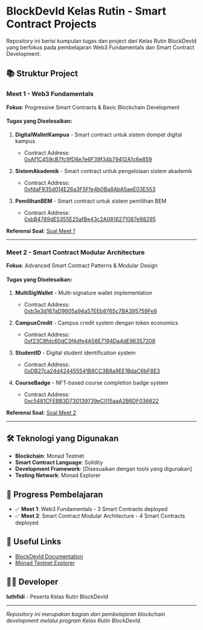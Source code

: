 # BlockDevId Kelas Rutin - Smart Contract Projects

Repository ini berisi kumpulan tugas dan project dari Kelas Rutin BlockDevId yang berfokus pada pembelajaran Web3 Fundamentals dan Smart Contract Development.

## 📚 Struktur Project

### Meet 1 - Web3 Fundamentals
**Fokus**: Progressive Smart Contracts & Basic Blockchain Development

#### Tugas yang Diselesaikan:
1. **DigitalWalletKampus** - Smart contract untuk sistem dompet digital kampus
   - Contract Address: [0xAf1C459cB7fc9fD6e7e6F39f34b79412A1c6e859](https://testnet.monadexplorer.com/address/0xAf1C459cB7fc9fD6e7e6F39f34b79412A1c6e859?tab=Contract)

2. **SistemAkademik** - Smart contract untuk pengelolaan sistem akademik
   - Contract Address: [0xfdaF935d014E26a3F5Ffe4b0Ba8AbA5aeE03E553](https://testnet.monadexplorer.com/address/0xfdaF935d014E26a3F5Ffe4b0Ba8AbA5aeE03E553?tab=Contract)

3. **PemilihanBEM** - Smart contract untuk sistem pemilihan BEM
   - Contract Address: [0xbB4789dE5355E25afBe43c2A0816271087e98295](https://testnet.monadexplorer.com/address/0xbB4789dE5355E25afBe43c2A0816271087e98295?tab=Contract)

**Referensi Soal**: [Soal Meet 1](https://docs.ethjkt.com/docs/Tutorial/Kelas-Rutin-BlockDevId/Sesi-1-Web3-Fundamentals/sesi-1#tantangan-kedua-progressive-smart-contracts-1430---1600)

---

### Meet 2 - Smart Contract Modular Architecture
**Fokus**: Advanced Smart Contract Patterns & Modular Design

#### Tugas yang Diselesaikan:
1. **MultiSigWallet** - Multi-signature wallet implementation
   - Contract Address: [0xb3e3d167aD9605a94a57EEb8765c7BA395759Fe8](https://testnet.monadexplorer.com/address/0xb3e3d167aD9605a94a57EEb8765c7BA395759Fe8?tab=Contract)

2. **CampusCredit** - Campus credit system dengan token economics
   - Contract Address: [0xf23C8fdc60dC3f4dfe4A58E7194Da4dE96357208](https://testnet.monadexplorer.com/address/0xf23C8fdc60dC3f4dfe4A58E7194Da4dE96357208?tab=Contract)

3. **StudentID** - Digital student identification system
   - Contract Address: [0xDB27ca24d424455541B8CC3B8a9EE1BdaC6bF8E3](https://testnet.monadexplorer.com/address/0xDB27ca24d424455541B8CC3B8a9EE1BdaC6bF8E3?tab=Contract)

4. **CourseBadge** - NFT-based course completion badge system
   - Contract Address: [0xc5481CFEBB3D730139739eC015aaA2B6DF036622](https://testnet.monadexplorer.com/address/0xc5481CFEBB3D730139739eC015aaA2B6DF036622?tab=Contract)

**Referensi Soal**: [Soal Meet 2](https://docs.ethjkt.com/docs/Tutorial/Kelas-Rutin-BlockDevId/Sesi-2-Smart-Contract-Modular-Architecture/sesi-2#tantangan-2-kampus-token-suite-implementation)

---

## 🛠 Teknologi yang Digunakan
- **Blockchain**: Monad Testnet
- **Smart Contract Language**: Solidity
- **Development Framework**: [Disesuaikan dengan tools yang digunakan]
- **Testing Network**: Monad Explorer

## 📝 Progress Pembelajaran
- ✅ **Meet 1**: Web3 Fundamentals - 3 Smart Contracts deployed
- ✅ **Meet 2**: Smart Contract Modular Architecture - 4 Smart Contracts deployed

## 🔗 Useful Links
- [BlockDevId Documentation](https://docs.ethjkt.com/)
- [Monad Testnet Explorer](https://testnet.monadexplorer.com/)

## 👨‍💻 Developer
**luthfidi** - Peserta Kelas Rutin BlockDevId

---

*Repository ini merupakan bagian dari pembelajaran blockchain development melalui program Kelas Rutin BlockDevId.*
